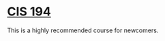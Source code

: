 # [CIS 194](http://www.seas.upenn.edu/~cis194/spring13/lectures.html)

This is a highly recommended course for newcomers.
